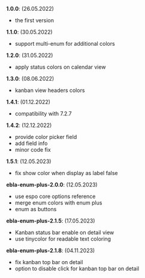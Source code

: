 **1.0.0**: (26.05.2022)
- the first version

**1.1.0**: (30.05.2022)
- support multi-enum for additional colors

**1.2.0**: (31.05.2022)
- apply status colors on calendar view

**1.3.0**: (08.06.2022)
- kanban view headers colors

**1.4.1**: (01.12.2022)
- compatibility with 7.2.7

**1.4.2**: (12.12.2022)
- provide color picker field
- add field info
- minor code fix

**1.5.1**: (12.05.2023)
- fix show color when display as label false

**ebla-enum-plus-2.0.0**: (12.05.2023)
- use espo core options reference
- merge enum colors with enum plus
- enum as buttons

**ebla-enum-plus-2.1.5**: (17.05.2023)
- Kanban status bar enable on detail view
- use tinycolor for readable text coloring

**ebla-enum-plus-2.1.8**: (04.11.2023)
- fix kanban top bar on detail
- option to disable click for kanban top bar on detail